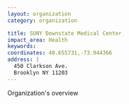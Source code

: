 ```yaml
---
layout: organization
category: organization

title: SUNY Downstate Medical Center
impact_area: Health
keywords: 
coordinates: 40.655731,-73.944366
address: |
  450 Clarkson Ave.
  Brooklyn NY 11203
---
```

Organization's overview
